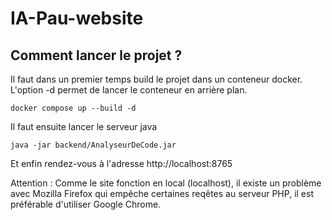 # IA-Pau-website

## Comment lancer le projet ?

Il faut dans un premier temps build le projet dans un conteneur docker. L'option -d permet de lancer le conteneur en arrière plan.

```
docker compose up --build -d
```

Il faut ensuite lancer le serveur java

```
java -jar backend/AnalyseurDeCode.jar
```

Et enfin rendez-vous à l'adresse http://localhost:8765

Attention : Comme le site fonction en local (localhost), il existe un problème avec Mozilla Firefox qui empêche certaines reqêtes au serveur PHP, il est préférable d'utiliser Google Chrome.
